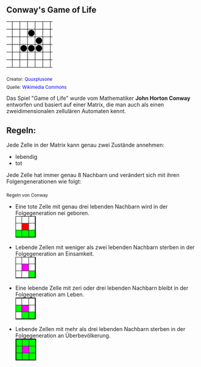 ﻿## Conway's Game of Life

![Glider](../Data/Animated_glider_emblem.gif)

<sub>Creator: <span style="color:blue">Quuxplusone</span></sub>\
<sub>Quelle: <span style="color:blue">Wikimedia Commons</span></sub>


Das Spiel "Game of Life" wurde vom Mathematiker **John Horton Conway** entworfen und basiert auf einer Matrix, die man auch als einen zweidimensionalen zellulären Automaten kennt.

## Regeln:

Jede Zelle in der Matrix kann genau zwei Zustände annehmen: 
- lebendig
- tot 

Jede Zelle hat immer genau 8 Nachbarn und verändert sich mit ihren Folgengenerationen wie folgt:

<sub>Regeln von Conway</sub>

- Eine tote Zelle mit genau drei lebenden Nachbarn wird in der Folgegeneration nei geboren.\
    ![rule1](../Data/Matrix_rule1.png)

- Lebende Zellen mit weniger als zwei lebenden Nachbarn sterben in der Folgegeneration an Einsamkeit.\
    ![rule2](../Data/Matrix_rule2.png)

- Eine lebende Zelle mit zeri oder drei lebenden Nachbarn bleibt in der Folgegeneration am Leben.\
    ![rule3](../Data/Matrix_rule3.png)

- Lebende Zellen mit mehr als drei lebenden Nachbarn sterben in der Folgegeneration an Überbevölkerung.\
    ![rule4](../Data/Matrix_rule4.png)